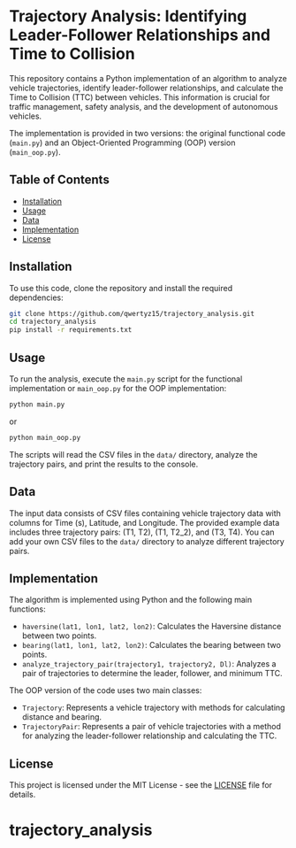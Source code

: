 # Trajectory Analysis: Identifying Leader-Follower Relationships and Time to Collision

This repository contains a Python implementation of an algorithm to analyze vehicle trajectories, identify leader-follower relationships, and calculate the Time to Collision (TTC) between vehicles. This information is crucial for traffic management, safety analysis, and the development of autonomous vehicles.

The implementation is provided in two versions: the original functional code (`main.py`) and an Object-Oriented Programming (OOP) version (`main_oop.py`).

## Table of Contents

- [Installation](#installation)
- [Usage](#usage)
- [Data](#data)
- [Implementation](#implementation)
- [License](#license)

## Installation

To use this code, clone the repository and install the required dependencies:

```bash
git clone https://github.com/qwertyz15/trajectory_analysis.git
cd trajectory_analysis
pip install -r requirements.txt
```

## Usage

To run the analysis, execute the `main.py` script for the functional implementation or `main_oop.py` for the OOP implementation:

```bash
python main.py
```

or

```bash
python main_oop.py
```

The scripts will read the CSV files in the `data/` directory, analyze the trajectory pairs, and print the results to the console.

## Data

The input data consists of CSV files containing vehicle trajectory data with columns for Time (s), Latitude, and Longitude. The provided example data includes three trajectory pairs: (T1, T2), (T1, T2_2), and (T3, T4). You can add your own CSV files to the `data/` directory to analyze different trajectory pairs.

## Implementation

The algorithm is implemented using Python and the following main functions:

- `haversine(lat1, lon1, lat2, lon2)`: Calculates the Haversine distance between two points.
- `bearing(lat1, lon1, lat2, lon2)`: Calculates the bearing between two points.
- `analyze_trajectory_pair(trajectory1, trajectory2, Dl)`: Analyzes a pair of trajectories to determine the leader, follower, and minimum TTC.

The OOP version of the code uses two main classes:

- `Trajectory`: Represents a vehicle trajectory with methods for calculating distance and bearing.
- `TrajectoryPair`: Represents a pair of vehicle trajectories with a method for analyzing the leader-follower relationship and calculating the TTC.

## License

This project is licensed under the MIT License - see the [LICENSE](LICENSE) file for details.
# trajectory_analysis
